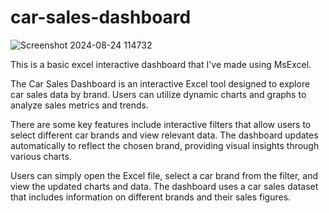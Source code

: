 # car-sales-dashboard

![Screenshot 2024-08-24 114732](https://github.com/user-attachments/assets/86d7465c-24de-4899-9f1e-24dfe9bacf25)

This is a basic excel interactive dashboard that I've made using MsExcel. 

The Car Sales Dashboard is an interactive Excel tool designed to explore car sales data by brand. Users can utilize dynamic charts and graphs to analyze sales metrics and trends.

There are some key features include interactive filters that allow users to select different car brands and view relevant data. The dashboard updates automatically to reflect the chosen brand, providing visual insights through various charts.

Users can simply open the Excel file, select a car brand from the filter, and view the updated charts and data. The dashboard uses a car sales dataset that includes information on different brands and their sales figures.
